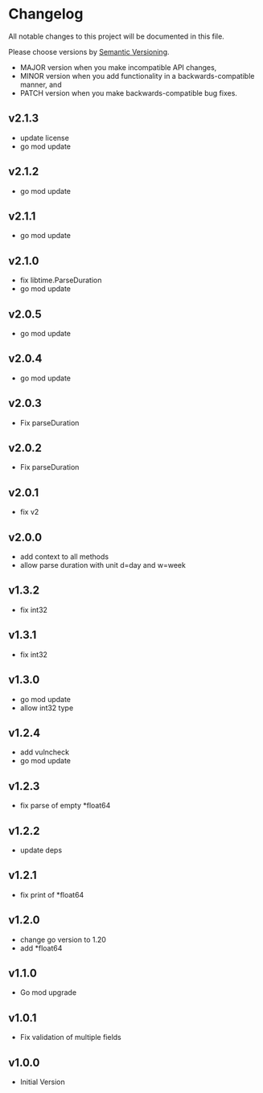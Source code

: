 # Changelog

All notable changes to this project will be documented in this file.

Please choose versions by [Semantic Versioning](http://semver.org/).

* MAJOR version when you make incompatible API changes,
* MINOR version when you add functionality in a backwards-compatible manner, and
* PATCH version when you make backwards-compatible bug fixes.

## v2.1.3

- update license
- go mod update

## v2.1.2

- go mod update

## v2.1.1

- go mod update

## v2.1.0

- fix libtime.ParseDuration
- go mod update

## v2.0.5

- go mod update

## v2.0.4

- go mod update

## v2.0.3

- Fix parseDuration

## v2.0.2

- Fix parseDuration

## v2.0.1

- fix v2

## v2.0.0

- add context to all methods
- allow parse duration with unit d=day and w=week

## v1.3.2

- fix int32

## v1.3.1

- fix int32

## v1.3.0

- go mod update
- allow int32 type

## v1.2.4

- add vulncheck
- go mod update

## v1.2.3

- fix parse of empty *float64

## v1.2.2

- update deps

## v1.2.1

- fix print of *float64

## v1.2.0

- change go version to 1.20
- add *float64

## v1.1.0

- Go mod upgrade

## v1.0.1

- Fix validation of multiple fields

## v1.0.0

- Initial Version
